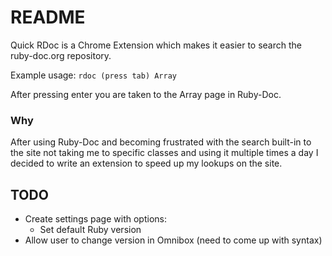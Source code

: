 # README
Quick RDoc is a Chrome Extension which makes it easier to search the ruby-doc.org
repository.

Example usage: `rdoc (press tab) Array`

After pressing enter you are taken to the Array page in Ruby-Doc.

### Why
After using Ruby-Doc and becoming frustrated with the search built-in to the site
not taking me to specific classes and using it multiple times a day I decided to
write an extension to speed up my lookups on the site.

## TODO
- Create settings page with options:
  - Set default Ruby version
- Allow user to change version in Omnibox (need to come up with syntax)
